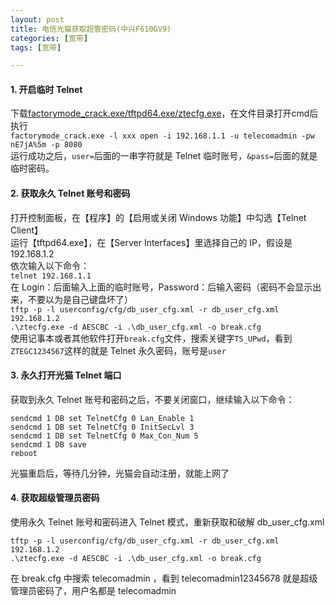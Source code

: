 ```yaml
---
layout: post
title: 电信光猫获取超管密码(中兴F610GV9)
categories: [宽带]
tags: [宽带]

--- 
```

#### 1. 开启临时 Telnet
下载[factorymode_crack.exe/tftpd64.exe/ztecfg.exe](https://pan.baidu.com/s/1CEWoLA-rTckEQlsvEzSS2Q?pwd=rcmx)，在文件目录打开cmd后执行  
`factorymode_crack.exe -l xxx open -i 192.168.1.1 -u telecomadmin -pw nE7jA%5m -p 8080`  
运行成功之后，`user=`后面的一串字符就是 Telnet 临时账号，`&pass=`后面的就是临时密码。  
#### 2. 获取永久 Telnet 账号和密码
打开控制面板，在【程序】的【启用或关闭 Windows 功能】中勾选【Telnet Client】  
运行【tftpd64.exe】，在【Server Interfaces】里选择自己的 IP，假设是 192.168.1.2  
依次输入以下命令：  
`telnet 192.168.1.1`  
在 Login：后面输入上面的临时账号，Password：后输入密码（密码不会显示出来，不要以为是自己键盘坏了）  
`tftp -p -l userconfig/cfg/db_user_cfg.xml -r db_user_cfg.xml 192.168.1.2`  
`.\ztecfg.exe -d AESCBC -i .\db_user_cfg.xml -o break.cfg`  
使用记事本或者其他软件打开`break.cfg`文件，搜索关键字`TS_UPwd`，看到`ZTEGC1234567`这样的就是 Telnet 永久密码，账号是`user`  
#### 3. 永久打开光猫 Telnet 端口
获取到永久 Telnet 账号和密码之后，不要关闭窗口，继续输入以下命令：  
```
sendcmd 1 DB set TelnetCfg 0 Lan_Enable 1
sendcmd 1 DB set TelnetCfg 0 InitSecLvl 3
sendcmd 1 DB set TelnetCfg 0 Max_Con_Num 5
sendcmd 1 DB save
reboot
```
光猫重启后，等待几分钟，光猫会自动注册，就能上网了  
#### 4. 获取超级管理员密码
使用永久 Telnet 账号和密码进入 Telnet 模式，重新获取和破解 db_user_cfg.xml  
```
tftp -p -l userconfig/cfg/db_user_cfg.xml -r db_user_cfg.xml 192.168.1.2
.\ztecfg.exe -d AESCBC -i .\db_user_cfg.xml -o break.cfg
```
在 break.cfg 中搜索 telecomadmin ，看到 telecomadmin12345678 就是超级管理员密码了，用户名都是 telecomadmin  
